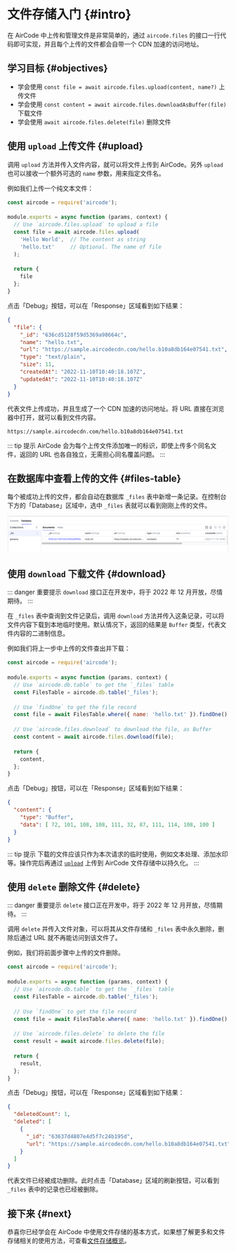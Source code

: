 # 文件存储入门 {#intro}

在 AirCode 中上传和管理文件是非常简单的，通过 `aircode.files` 的接口一行代码即可实现，并且每个上传的文件都会自带一个 CDN 加速的访问地址。

## 学习目标 {#objectives}

- 学会使用 `const file = await aircode.files.upload(content, name?)` 上传文件
- 学会使用 `const content = await aircode.files.downloadAsBuffer(file)` 下载文件
- 学会使用 `await aircode.files.delete(file)` 删除文件

## 使用 `upload` 上传文件 {#upload}

调用 `upload` 方法并传入文件内容，就可以将文件上传到 AirCode。另外 `upload` 也可以接收一个额外可选的 `name` 参数，用来指定文件名。

例如我们上传一个纯文本文件：

```js
const aircode = require('aircode');

module.exports = async function (params, context) {
  // Use `aircode.files.upload` to upload a file
  const file = await aircode.files.upload(
    'Hello World',  // The content as string
    'hello.txt'     // Optional. The name of file
  );

  return {
    file
  };
}
```

点击「Debug」按钮，可以在「Response」区域看到如下结果：

```json
{
  "file": {
    "_id": "636cd5128f59d5369a98664c",
    "name": "hello.txt",
    "url": "https://sample.aircodecdn.com/hello.b10a8db164e07541.txt",
    "type": "text/plain",
    "size": 11,
    "createdAt": "2022-11-10T10:40:18.107Z",
    "updatedAt": "2022-11-10T10:40:18.107Z"
  }
}
```

代表文件上传成功，并且生成了一个 CDN 加速的访问地址。将 URL 直接在浏览器中打开，就可以看到文件内容。

```
https://sample.aircodecdn.com/hello.b10a8db164e07541.txt
```

::: tip 提示
AirCode 会为每个上传文件添加唯一的标识，即使上传多个同名文件，返回的 URL 也各自独立，无需担心同名覆盖问题。
:::

## 在数据库中查看上传的文件 {#files-table}

每个被成功上传的文件，都会自动在数据库 `_files` 表中新增一条记录。在控制台下方的「Database」区域中，选中 `_files` 表就可以看到刚刚上传的文件。

![](_images/files/1668076914916.png)

## 使用 `download` 下载文件 {#download}

::: danger 重要提示
`download` 接口正在开发中，将于 2022 年 12 月开放，尽情期待。
:::

在 `_files` 表中查询到文件记录后，调用 `download` 方法并传入这条记录，可以将文件内容下载到本地临时使用。默认情况下，返回的结果是 `Buffer` 类型，代表文件内容的二进制信息。

例如我们将上一步中上传的文件查出并下载：

```js
const aircode = require('aircode');

module.exports = async function (params, context) {
  // Use `aircode.db.table` to get the `_files` table
  const FilesTable = aircode.db.table('_files');

  // Use `findOne` to get the file record
  const file = await FilesTable.where({ name: 'hello.txt' }).findOne();

  // Use `aircode.files.download` to download the file, as Buffer
  const content = await aircode.files.download(file);

  return {
    content,
  };
}
```

点击「Debug」按钮，可以在「Response」区域看到如下结果：

```json
{
  "content": {
    "type": "Buffer",
    "data": [ 72, 101, 108, 108, 111, 32, 87, 111, 114, 108, 100 ]
  }
}
```

::: tip 提示
下载的文件应该只作为本次请求的临时使用，例如文本处理、添加水印等。操作完后再通过 [`upload`](#upload) 上传到 AirCode 文件存储中以持久化。
:::

## 使用 `delete` 删除文件 {#delete}

::: danger 重要提示
`delete` 接口正在开发中，将于 2022 年 12 月开放，尽情期待。
:::

调用 `delete` 并传入文件对象，可以将其从文件存储和 `_files` 表中永久删除，删除后通过 URL 就不再能访问到该文件了。

例如，我们将前面步骤中上传的文件删除。

```js
const aircode = require('aircode');

module.exports = async function (params, context) {
  // Use `aircode.db.table` to get the `_files` table
  const FilesTable = aircode.db.table('_files');

  // Use `findOne` to get the file record
  const file = await FilesTable.where({ name: 'hello.txt' }).findOne();

  // Use `aircode.files.delete` to delete the file
  const result = await aircode.files.delete(file);

  return {
    result,
  };
}
```

点击「Debug」按钮，可以在「Response」区域看到如下结果：

```json
{
  "deletedCount": 1,
  "deleted": [
    {
      "_id": "63637d4807e4d5f7c24b195d",
      "url": "https://sample.aircodecdn.com/hello.b10a8db164e07541.txt"
    }
  ]
}
```

代表文件已经被成功删除。此时点击「Database」区域的刷新按钮，可以看到 `_files` 表中的记录也已经被删除。

## 接下来 {#next}

恭喜你已经学会在 AirCode 中使用文件存储的基本方式，如果想了解更多和文件存储相关的使用方法，可查看[文件存储概览](/guide/files/)。
